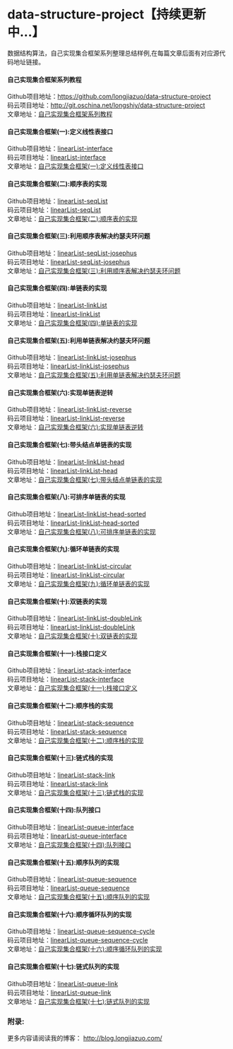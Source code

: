 # data-structure-project【持续更新中...】
数据结构算法，自己实现集合框架系列整理总结样例,在每篇文章后面有对应源代码地址链接。<br>

#### 自己实现集合框架系列教程<br>
Github项目地址：<a href="https://github.com/longjiazuo/data-structure-project" target="_blank">https://github.com/longjiazuo/data-structure-project <br>
码云项目地址：<a href="http://git.oschina.net/longshiy/data-structure-project" target="_blank">http://git.oschina.net/longshiy/data-structure-project <br>
文章地址：<a href="http://blog.longjiazuo.com/archives/category/comprehensive/shujujiegou" target="_blank">自己实现集合框架系列教程</a><br>

#### 自己实现集合框架(一):定义线性表接口
Github项目地址：<a href="https://github.com/longjiazuo/data-structure-project/tree/master/linearList-interface" target="_blank">linearList-interface</a><br>
码云项目地址：<a href="http://git.oschina.net/longshiy/data-structure-project/tree/master/linearList-interface" target="_blank">linearList-interface</a><br>
文章地址：<a href="http://blog.longjiazuo.com/archives/2048" target="_blank">自己实现集合框架(一):定义线性表接口</a><br>

#### 自己实现集合框架(二):顺序表的实现
Github项目地址：<a href="https://github.com/longjiazuo/data-structure-project/tree/master/linearList-seqList" target="_blank">linearList-seqList</a><br>
码云项目地址：<a href="http://git.oschina.net/longshiy/data-structure-project/tree/master/linearList-seqList" target="_blank">linearList-seqList</a><br>
文章地址：<a href="http://blog.longjiazuo.com/archives/2060" target="_blank">自己实现集合框架(二):顺序表的实现</a><br>

#### 自己实现集合框架(三):利用顺序表解决约瑟夫环问题
Github项目地址：<a href="https://github.com/longjiazuo/data-structure-project/tree/master/linearList-seqList-josephus" target="_blank">linearList-seqList-josephus</a><br>
码云项目地址：<a href="http://git.oschina.net/longshiy/data-structure-project/tree/master/linearList-seqList-josephus" target="_blank">linearList-seqList-josephus</a><br>
文章地址：<a href="http://blog.longjiazuo.com/archives/2817" target="_blank">自己实现集合框架(三):利用顺序表解决约瑟夫环问题</a><br>

#### 自己实现集合框架(四):单链表的实现
Github项目地址：<a href="https://github.com/longjiazuo/data-structure-project/tree/master/linearList-linkList" target="_blank">linearList-linkList</a><br>
码云项目地址：<a href="http://git.oschina.net/longshiy/data-structure-project/tree/master/linearList-linkList" target="_blank">linearList-linkList</a><br>
文章地址：<a href="http://blog.longjiazuo.com/archives/2857" target="_blank">自己实现集合框架(四):单链表的实现</a><br>

#### 自己实现集合框架(五):利用单链表解决约瑟夫环问题
Github项目地址：<a href="https://github.com/longjiazuo/data-structure-project/tree/master/linearList-linkList-josephus" target="_blank">linearList-linkList-josephus</a><br>
码云项目地址：<a href="http://git.oschina.net/longshiy/data-structure-project/tree/master/linearList-linkList-josephus" target="_blank">linearList-linkList-josephus</a><br>
文章地址：<a href="http://blog.longjiazuo.com/archives/2944" target="_blank">自己实现集合框架(五):利用单链表解决约瑟夫环问题</a><br>

#### 自己实现集合框架(六):实现单链表逆转
Github项目地址：<a href="https://github.com/longjiazuo/data-structure-project/tree/master/linearList-linkList-reverse" target="_blank">linearList-linkList-reverse</a><br>
码云项目地址：<a href="http://git.oschina.net/longshiy/data-structure-project/tree/master/linearList-linkList-reverse" target="_blank">linearList-linkList-reverse</a><br>
文章地址：<a href="http://blog.longjiazuo.com/archives/2960" target="_blank">自己实现集合框架(六):实现单链表逆转</a><br>

#### 自己实现集合框架(七):带头结点单链表的实现
Github项目地址：<a href="https://github.com/longjiazuo/data-structure-project/tree/master/linearList-linkList-head" target="_blank">linearList-linkList-head</a><br>
码云项目地址：<a href="http://git.oschina.net/longshiy/data-structure-project/tree/master/linearList-linkList-head" target="_blank">linearList-linkList-head</a><br>
文章地址：<a href="http://blog.longjiazuo.com/archives/3004" target="_blank">自己实现集合框架(七):带头结点单链表的实现</a><br>

#### 自己实现集合框架(八):可排序单链表的实现
Github项目地址：<a href="https://github.com/longjiazuo/data-structure-project/tree/master/linearList-linkList-head-sorted" target="_blank">linearList-linkList-head-sorted</a><br>
码云项目地址：<a href="http://git.oschina.net/longshiy/data-structure-project/tree/master/linearList-linkList-head-sorted" target="_blank">linearList-linkList-head-sorted</a><br>
文章地址：<a href="http://blog.longjiazuo.com/archives/3741" target="_blank">自己实现集合框架(八):可排序单链表的实现</a><br>

#### 自己实现集合框架(九):循环单链表的实现
Github项目地址：<a href="https://github.com/longjiazuo/data-structure-project/tree/master/linearList-linkList-circular" target="_blank">linearList-linkList-circular</a><br>
码云项目地址：<a href="http://git.oschina.net/longshiy/data-structure-project/tree/master/linearList-linkList-circular" target="_blank">linearList-linkList-circular</a><br>
文章地址：<a href="http://blog.longjiazuo.com/archives/3786" target="_blank">自己实现集合框架(九):循环单链表的实现</a><br>

#### 自己实现集合框架(十):双链表的实现
Github项目地址：<a href="https://github.com/longjiazuo/data-structure-project/tree/master/linearList-linkList-doubleLink" target="_blank">linearList-linkList-doubleLink</a><br>
码云项目地址：<a href="http://git.oschina.net/longshiy/data-structure-project/tree/master/linearList-linkList-doubleLink" target="_blank">linearList-linkList-doubleLink</a><br>
文章地址：<a href="http://blog.longjiazuo.com/archives/3811" target="_blank">自己实现集合框架(十):双链表的实现</a><br>

#### 自己实现集合框架(十一):栈接口定义
Github项目地址：<a href="https://github.com/longjiazuo/data-structure-project/tree/master/linearList-stack-interface" target="_blank">linearList-stack-interface</a><br>
码云项目地址：<a href="https://github.com/longjiazuo/data-structure-project/tree/master/linearList-stack-interface" target="_blank">linearList-stack-interface</a><br>
文章地址：<a href="http://blog.longjiazuo.com/archives/4011" target="_blank">自己实现集合框架(十一):栈接口定义</a><br>

#### 自己实现集合框架(十二):顺序栈的实现
Github项目地址：<a href="https://github.com/longjiazuo/data-structure-project/tree/master/linearList-stack-sequence" target="_blank">linearList-stack-sequence</a><br>
码云项目地址：<a href="https://github.com/longjiazuo/data-structure-project/tree/master/linearList-stack-sequence" target="_blank">linearList-stack-sequence</a><br>
文章地址：<a href="http://blog.longjiazuo.com/archives/4018" target="_blank">自己实现集合框架(十二):顺序栈的实现</a><br>

#### 自己实现集合框架(十三):链式栈的实现
Github项目地址：<a href="https://github.com/longjiazuo/data-structure-project/tree/master/linearList-stack-link" target="_blank">linearList-stack-link</a><br>
码云项目地址：<a href="https://github.com/longjiazuo/data-structure-project/tree/master/linearList-stack-link" target="_blank">linearList-stack-link</a><br>
文章地址：<a href="http://blog.longjiazuo.com/archives/4094" target="_blank">自己实现集合框架(十三):链式栈的实现</a><br>

#### 自己实现集合框架(十四):队列接口
Github项目地址：<a href="https://github.com/longjiazuo/data-structure-project/tree/master/linearList-queue-interface" target="_blank">linearList-queue-interface</a><br>
码云项目地址：<a href="https://github.com/longjiazuo/data-structure-project/tree/master/linearList-queue-interface" target="_blank">linearList-queue-interface</a><br>
文章地址：<a href="http://blog.longjiazuo.com/archives/4177" target="_blank">自己实现集合框架(十四):队列接口</a><br>

#### 自己实现集合框架(十五):顺序队列的实现
Github项目地址：<a href="https://github.com/longjiazuo/data-structure-project/tree/master/linearList-queue-sequence" target="_blank">linearList-queue-sequence</a><br>
码云项目地址：<a href="https://github.com/longjiazuo/data-structure-project/tree/master/linearList-queue-sequence" target="_blank">linearList-queue-sequence</a><br>
文章地址：<a href="http://blog.longjiazuo.com/archives/4203" target="_blank">自己实现集合框架(十五):顺序队列的实现</a><br>

#### 自己实现集合框架(十六):顺序循环队列的实现
Github项目地址：<a href="https://github.com/longjiazuo/data-structure-project/tree/master/linearList-queue-sequence-cycle" target="_blank">linearList-queue-sequence-cycle</a><br>
码云项目地址：<a href="https://github.com/longjiazuo/data-structure-project/tree/master/linearList-queue-sequence-cycle" target="_blank">linearList-queue-sequence-cycle</a><br>
文章地址：<a href="http://blog.longjiazuo.com/archives/4235" target="_blank">自己实现集合框架(十六):顺序循环队列的实现</a><br>

#### 自己实现集合框架(十七):链式队列的实现
Github项目地址：<a href="https://github.com/longjiazuo/data-structure-project/tree/master/linearList-queue-link" target="_blank">linearList-queue-link</a><br>
码云项目地址：<a href="https://github.com/longjiazuo/data-structure-project/tree/master/linearList-queue-link" target="_blank">linearList-queue-link</a><br>
文章地址：<a href="http://blog.longjiazuo.com/archives/4271" target="_blank">自己实现集合框架(十七):链式队列的实现</a><br>

### 附录:
更多内容请阅读我的博客：
<a href="http://blog.longjiazuo.com/" target="_blank">http://blog.longjiazuo.com/